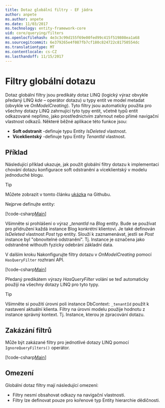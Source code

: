 ```yaml
---
title: Dotaz globální filtry - EF jádra
author: anpete
ms.author: anpete
ms.date: 11/03/2017
ms.technology: entity-framework-core
uid: core/querying/filters
ms.openlocfilehash: 4e3c3c99d155f69e00fed99c415f519808ea1a68
ms.sourcegitcommit: 6e379265e4f087fb7cf180c824722c81750554dc
ms.translationtype: MT
ms.contentlocale: cs-CZ
ms.lasthandoff: 11/15/2017
---
```

# <a name="global-query-filters"></a>Filtry globální dotazu

Dotaz globální filtry jsou predikáty dotaz LINQ (logický výraz obvykle předaný LINQ *kde* – operátor dotazu) u typy entit ve model metadat (obvykle ve *OnModelCreating*). Tyto filtry jsou automaticky použita pro všechny dotazy LINQ zahrnující tyto typy entit, včetně typů entit odkazované nepřímo, jako prostřednictvím zahrnout nebo přímé navigační vlastnost odkazů. Některé běžné aplikace této funkce jsou:

* **Soft odstranit** -definuje typu Entity *IsDeleted* vlastnost.
* **Víceklientský** -definuje typu Entity *TenantId* vlastnost.

## <a name="example"></a>Příklad

Následující příklad ukazuje, jak použít globální filtry dotazu k implementaci chování dotazu konfigurace soft odstranění a víceklientský v modelu jednoduché blogu.

> [!TIP]
> Můžete zobrazit v tomto článku [ukázka](https://github.com/aspnet/EntityFrameworkCore/tree/dev/samples/QueryFilters) na Githubu.

Nejprve definujte entity:

[!code-csharp[Main](../../../efcore-dev/samples/QueryFilters/Program.cs#Entities)]

Všimněte si prohlášení o výraz __tenantId_ na _Blog_ entity. Bude se používat pro přidružení každá instance Blog konkrétní klientovi. Je také definován _IsDeleted_ vlastnost _Post_ typ entity. Slouží k zaznamenávat, jestli se _Post_ instance byl "obnovitelné odstranění". Tj. Instance je označena jako odstraněné withouth fyzicky odebrání základní data.

V dalším kroku Nakonfigurujte filtry dotazu v _OnModelCreating_ pomocí ```HasQueryFilter``` rozhraní API.

[!code-csharp[Main](../../../efcore-dev/samples/QueryFilters/Program.cs#Configuration)]

Předaný predikátem výrazy _HasQueryFilter_ volání se teď automaticky použijí na všechny dotazy LINQ pro tyto typy.

> [!TIP]
> Všimněte si použití úrovni poli instance DbContext: ```_tenantId``` použít k nastavení aktuální klienta. Filtry na úrovni modelu použije hodnotu z instance správný kontext. Tj. Instance, kterou je zpracování dotazu.

## <a name="disabling-filters"></a>Zakázání filtrů

Může být zakázané filtry pro jednotlivé dotazy LINQ pomocí ```IgnoreQueryFilters()``` operátor.

[!code-csharp[Main](../../../efcore-dev/samples/QueryFilters/Program.cs#IgnoreFilters)]

## <a name="limitations"></a>Omezení

Globální dotaz filtry mají následující omezení:

* Filtry nesmí obsahovat odkazy na navigační vlastnosti.
* Filtry lze definovat pouze pro kořenové typ Entity hierarchie dědičnosti.
